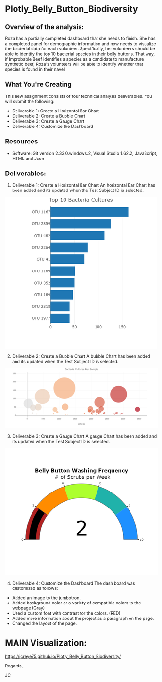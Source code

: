 # Plotly_Belly_Button_Biodiversity

## Overview of the analysis:
Roza has a partially completed dashboard that she needs to finish. She has a completed panel for demographic information and now needs to visualize the bacterial data for each volunteer. Specifically, her volunteers should be able to identify the top 10 bacterial species in their belly buttons. That way, if Improbable Beef identifies a species as a candidate to manufacture synthetic beef, Roza's volunteers will be able to identify whether that species is found in their navel

## What You're Creating
This new assignment consists of four technical analysis deliverables. You will submit the following:
- Deliverable 1: Create a Horizontal Bar Chart
- Deliverable 2: Create a Bubble Chart
- Deliverable 3: Create a Gauge Chart
- Deliverable 4: Customize the Dashboard

## Resources
- Software: Git version 2.33.0.windows.2, Visual Studio 1.62.2, JavaScript, HTML and Json

## Deliverables:
1. Deliverable 1: Create a Horizontal Bar Chart
An horizontal Bar Chart has been added and its updated when the Test Subject ID is selected.

![BarChart.png](https://github.com/Jcreye75/Plotly_Belly_Button_Biodiversity/blob/15060d490cc6957f442ca2cb37e0626bef0001d8/resources/BarChart.png)

2. Deliverable 2: Create a Bubble Chart
A bubble Chart has been added and its updated when the Test Subject ID is selected.

![Bubblechart.png](https://github.com/Jcreye75/Plotly_Belly_Button_Biodiversity/blob/15060d490cc6957f442ca2cb37e0626bef0001d8/resources/Bubblechart.png)

3. Deliverable 3: Create a Gauge Chart
A gauge Chart has been added and its updated when the Test Subject ID is selected.

![GaugeChart.png](https://github.com/Jcreye75/Plotly_Belly_Button_Biodiversity/blob/15060d490cc6957f442ca2cb37e0626bef0001d8/resources/GaugeChart.png)

4. Deliverable 4: Customize the Dashboard
The dash board was customized as follows:
- Added an image to the jumbotron.
- Added background color or a variety of compatible colors to the webpage (Gray)
- Used a custom font with contrast for the colors. (RED)
- Added more information about the project as a paragraph on the page.
- Changed the layout of the page.

# MAIN Visualization:
https://jcreye75.github.io/Plotly_Belly_Button_Biodiversity/

Regards,

JC
